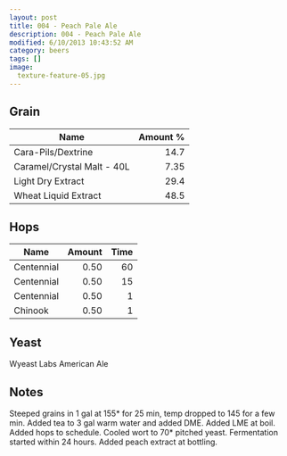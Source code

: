 ```yaml
---
layout: post
title: 004 - Peach Pale Ale
description: 004 - Peach Pale Ale
modified: 6/10/2013 10:43:52 AM
category: beers
tags: []
image:
  texture-feature-05.jpg
---
```



## Grain

| Name | Amount %|
| ---- | ------: |
| Cara-Pils/Dextrine | 14.7 |
| Caramel/Crystal Malt - 40L | 7.35 |
| Light Dry Extract | 29.4 |
| Wheat Liquid Extract | 48.5 |

## Hops

| Name | Amount | Time |
| ---- | -----: | ---: |
| Centennial | 0.50 | 60 |
| Centennial | 0.50 | 15 |
| Centennial | 0.50 | 1 |
| Chinook | 0.50 | 1 |

## Yeast
Wyeast Labs American Ale

## Notes
Steeped grains in 1 gal at 155\* for 25 min, temp dropped to 145 for a few min. Added tea to 3 gal warm water and added DME. Added LME at boil. Added hops to schedule. Cooled wort to 70\* pitched yeast. Fermentation started within 24 hours. Added peach extract at bottling.
